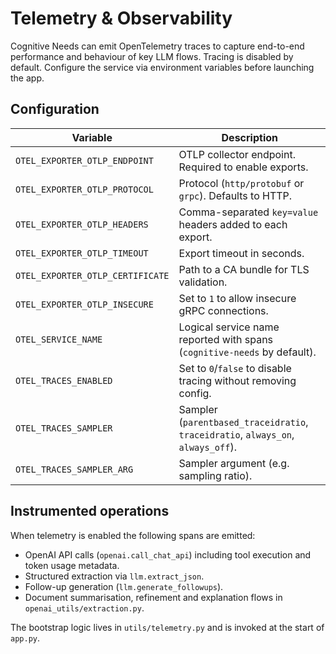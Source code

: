 # Telemetry & Observability

Cognitive Needs can emit OpenTelemetry traces to capture end-to-end performance
and behaviour of key LLM flows. Tracing is disabled by default. Configure the
service via environment variables before launching the app.

## Configuration

| Variable | Description |
| --- | --- |
| `OTEL_EXPORTER_OTLP_ENDPOINT` | OTLP collector endpoint. Required to enable exports. |
| `OTEL_EXPORTER_OTLP_PROTOCOL` | Protocol (`http/protobuf` or `grpc`). Defaults to HTTP. |
| `OTEL_EXPORTER_OTLP_HEADERS` | Comma-separated `key=value` headers added to each export. |
| `OTEL_EXPORTER_OTLP_TIMEOUT` | Export timeout in seconds. |
| `OTEL_EXPORTER_OTLP_CERTIFICATE` | Path to a CA bundle for TLS validation. |
| `OTEL_EXPORTER_OTLP_INSECURE` | Set to `1` to allow insecure gRPC connections. |
| `OTEL_SERVICE_NAME` | Logical service name reported with spans (`cognitive-needs` by default). |
| `OTEL_TRACES_ENABLED` | Set to `0`/`false` to disable tracing without removing config. |
| `OTEL_TRACES_SAMPLER` | Sampler (`parentbased_traceidratio`, `traceidratio`, `always_on`, `always_off`). |
| `OTEL_TRACES_SAMPLER_ARG` | Sampler argument (e.g. sampling ratio). |

## Instrumented operations

When telemetry is enabled the following spans are emitted:

- OpenAI API calls (`openai.call_chat_api`) including tool execution and token
  usage metadata.
- Structured extraction via `llm.extract_json`.
- Follow-up generation (`llm.generate_followups`).
- Document summarisation, refinement and explanation flows in
  `openai_utils/extraction.py`.

The bootstrap logic lives in `utils/telemetry.py` and is invoked at the start of
`app.py`.
